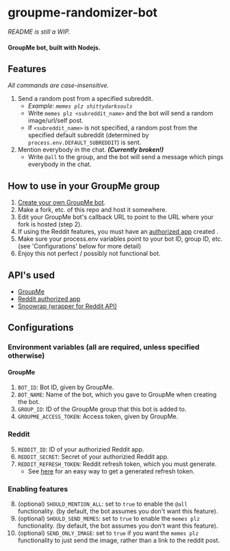 # groupme-randomizer-bot

<i>README is still a WIP.</i>

#### GroupMe bot, built with Nodejs.

## Features

<i>All commands are case-insensitive.</i>

1. Send a random post from a specified subreddit.
    - <i>Example: `memes plz shittydarksouls`</i>
    - Write `memes plz <subreddit_name>` and the bot will send a random image/url/self post.
    - If `<subreddit_name>` is not specified, a random post from the specified default subreddit (determined by `process.env.DEFAULT_SUBREDDIT`) is sent.
2. Mention everybody in the chat. **_(Currently broken!)_**
    - Write `@all` to the group, and the bot will send a message which pings everybody in the chat.
    
## How to use in your GroupMe group
1. [Create your own GroupMe bot](https://dev.groupme.com/).
2. Make a fork, etc. of this repo and host it somewhere.
3. Edit your GroupMe bot's callback URL to point to the URL where your fork is hosted (step 2).
4. If using the Reddit features, you must have an [authorized app](www.reddit.com/prefs/apps/) created .
4. Make sure your process.env variables point to your bot ID, group ID, etc. (see 'Configurations' below for more detail)
5. Enjoy this not perfect / possibly not functional bot.

## API's used
- [GroupMe](https://dev.groupme.com/)
- [Reddit authorized app](www.reddit.com/prefs/apps/)
- [Snoowrap (wrapper for Reddit API)](https://github.com/not-an-aardvark/snoowrap)

## Configurations

### Environment variables (all are required, unless specified otherwise)

#### GroupMe 
1. `BOT_ID`: Bot ID, given by GroupMe.
2. `BOT_NAME`: Name of the bot, which you gave to GroupMe when creating the bot.
3. `GROUP_ID`: ID of the GroupMe group that this bot is added to.
4. `GROUPME_ACCESS_TOKEN`: Access token, given by GroupMe.

### Reddit
5. `REDDIT_ID`: ID of your authorizied Reddit app.
6. `REDDIT_SECRET`: Secret of your authorizied Reddit app.
7. `REDDIT_REFRESH_TOKEN`: Reddit refresh token, which you must generate.
    - See [here](https://github.com/not-an-aardvark/reddit-oauth-helper) for an easy way to get a generated refresh token.
    
### Enabling features
8. (optional) `SHOULD_MENTION_ALL`: set to `true` to enable the `@all` functionality. (by default, the bot assumes you don't want this feature).
9. (optional) `SHOULD_SEND_MEMES`: set to `true` to enable the `memes plz` functionality. (by default, the bot assumes you don't want this feature).
10. (optional) `SEND_ONLY_IMAGE`: set to `true` if you want the `memes plz` functionality to just send the image, rather than a link to the reddit post.
